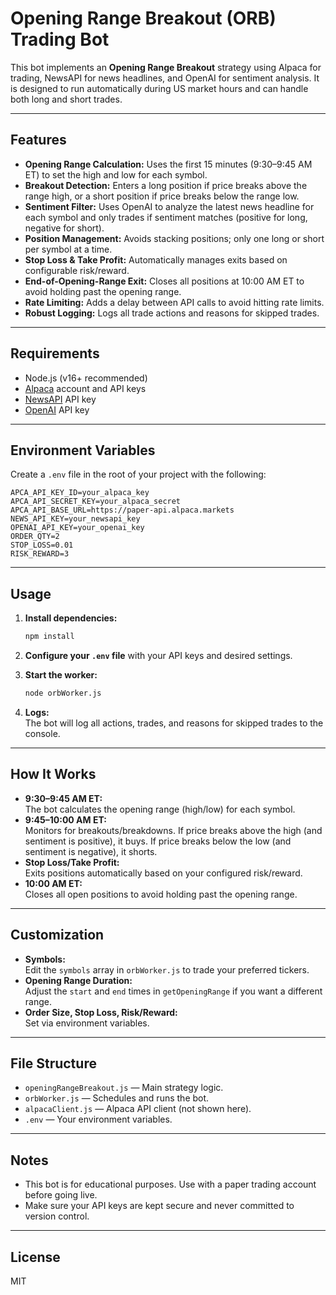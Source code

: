 # Opening Range Breakout (ORB) Trading Bot

This bot implements an **Opening Range Breakout** strategy using Alpaca for trading, NewsAPI for news headlines, and OpenAI for sentiment analysis. It is designed to run automatically during US market hours and can handle both long and short trades.

---

## Features

- **Opening Range Calculation:** Uses the first 15 minutes (9:30–9:45 AM ET) to set the high and low for each symbol.
- **Breakout Detection:** Enters a long position if price breaks above the range high, or a short position if price breaks below the range low.
- **Sentiment Filter:** Uses OpenAI to analyze the latest news headline for each symbol and only trades if sentiment matches (positive for long, negative for short).
- **Position Management:** Avoids stacking positions; only one long or short per symbol at a time.
- **Stop Loss & Take Profit:** Automatically manages exits based on configurable risk/reward.
- **End-of-Opening-Range Exit:** Closes all positions at 10:00 AM ET to avoid holding past the opening range.
- **Rate Limiting:** Adds a delay between API calls to avoid hitting rate limits.
- **Robust Logging:** Logs all trade actions and reasons for skipped trades.

---

## Requirements

- Node.js (v16+ recommended)
- [Alpaca](https://alpaca.markets/) account and API keys
- [NewsAPI](https://newsapi.org/) API key
- [OpenAI](https://platform.openai.com/) API key

---

## Environment Variables

Create a `.env` file in the root of your project with the following:

```env
APCA_API_KEY_ID=your_alpaca_key
APCA_API_SECRET_KEY=your_alpaca_secret
APCA_API_BASE_URL=https://paper-api.alpaca.markets
NEWS_API_KEY=your_newsapi_key
OPENAI_API_KEY=your_openai_key
ORDER_QTY=2
STOP_LOSS=0.01
RISK_REWARD=3
```

---

## Usage

1. **Install dependencies:**
    ```bash
    npm install
    ```

2. **Configure your `.env` file** with your API keys and desired settings.

3. **Start the worker:**
    ```bash
    node orbWorker.js
    ```

4. **Logs:**  
   The bot will log all actions, trades, and reasons for skipped trades to the console.

---

## How It Works

- **9:30–9:45 AM ET:**  
  The bot calculates the opening range (high/low) for each symbol.
- **9:45–10:00 AM ET:**  
  Monitors for breakouts/breakdowns. If price breaks above the high (and sentiment is positive), it buys. If price breaks below the low (and sentiment is negative), it shorts.
- **Stop Loss/Take Profit:**  
  Exits positions automatically based on your configured risk/reward.
- **10:00 AM ET:**  
  Closes all open positions to avoid holding past the opening range.

---

## Customization

- **Symbols:**  
  Edit the `symbols` array in `orbWorker.js` to trade your preferred tickers.
- **Opening Range Duration:**  
  Adjust the `start` and `end` times in `getOpeningRange` if you want a different range.
- **Order Size, Stop Loss, Risk/Reward:**  
  Set via environment variables.

---

## File Structure

- `openingRangeBreakout.js` — Main strategy logic.
- `orbWorker.js` — Schedules and runs the bot.
- `alpacaClient.js` — Alpaca API client (not shown here).
- `.env` — Your environment variables.

---

## Notes

- This bot is for educational purposes. Use with a paper trading account before going live.
- Make sure your API keys are kept secure and never committed to version control.

---

## License

MIT
